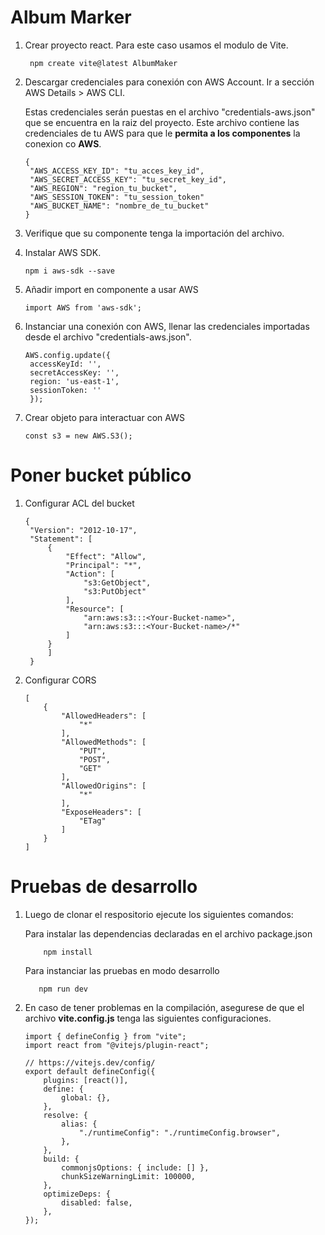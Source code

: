 # Album Marker

1. Crear proyecto react. Para este caso usamos el modulo de Vite.

    ```
     npm create vite@latest AlbumMaker
    ```

2. Descargar credenciales para conexión con AWS Account. Ir a sección AWS Details > AWS CLI.

    Estas credenciales serán puestas en el archivo "credentials-aws.json" que se encuentra en la raiz del proyecto. Este archivo contiene las credenciales de tu AWS para que le **permita a los componentes** la conexion co **AWS**.

    ```
    {
     "AWS_ACCESS_KEY_ID": "tu_acces_key_id",
     "AWS_SECRET_ACCESS_KEY": "tu_secret_key_id",
     "AWS_REGION": "region_tu_bucket",
     "AWS_SESSION_TOKEN": "tu_session_token"
     "AWS_BUCKET_NAME": "nombre_de_tu_bucket"
    }
    ```

3. Verifique que su componente tenga la importación del archivo.

4. Instalar AWS SDK.

    ```
    npm i aws-sdk --save
    ```

5. Añadir import en componente a usar AWS

    ```
    import AWS from 'aws-sdk';
    ```

6. Instanciar una conexión con AWS, llenar las credenciales importadas desde el archivo "credentials-aws.json".

    ```
    AWS.config.update({
     accessKeyId: '',
     secretAccessKey: '',
     region: 'us-east-1',
     sessionToken: ''
     });
    ```

7. Crear objeto para interactuar con AWS
    ```
    const s3 = new AWS.S3();
    ```

# Poner bucket público

1. Configurar ACL del bucket

    ```
    {
     "Version": "2012-10-17",
     "Statement": [
         {
             "Effect": "Allow",
             "Principal": "*",
             "Action": [
                 "s3:GetObject",
                 "s3:PutObject"
             ],
             "Resource": [
                 "arn:aws:s3:::<Your-Bucket-name>",
                 "arn:aws:s3:::<Your-Bucket-name>/*"
             ]
         }
         ]
     }
    ```

2. Configurar CORS

    ```
    [
        {
            "AllowedHeaders": [
                "*"
            ],
            "AllowedMethods": [
                "PUT",
                "POST",
                "GET"
            ],
            "AllowedOrigins": [
                "*"
            ],
            "ExposeHeaders": [
                "ETag"
            ]
        }
    ]

    ```

# Pruebas de desarrollo

1. Luego de clonar el respositorio ejecute los siguientes comandos:

    Para instalar las dependencias declaradas en el archivo package.json

    ```
        npm install
    ```

    Para instanciar las pruebas en modo desarrollo

    ```
       npm run dev
    ```

2. En caso de tener problemas en la compilación, asegurese de que el archivo **vite.config.js** tenga las siguientes configuraciones.

    ```
    import { defineConfig } from "vite";
    import react from "@vitejs/plugin-react";

    // https://vitejs.dev/config/
    export default defineConfig({
        plugins: [react()],
        define: {
            global: {},
        },
        resolve: {
            alias: {
                "./runtimeConfig": "./runtimeConfig.browser",
            },
        },
        build: {
            commonjsOptions: { include: [] },
            chunkSizeWarningLimit: 100000,
        },
        optimizeDeps: {
            disabled: false,
        },
    });
    ```
